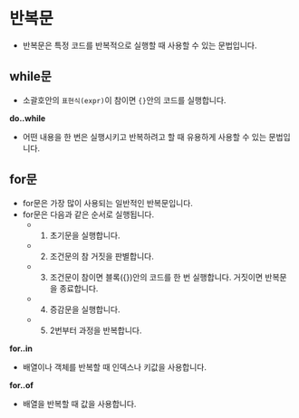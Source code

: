 # 반복문
- 반복문은 특정 코드를 반복적으로 실행할 때 사용할 수 있는 문법입니다.


## while문
- 소괄호안의 `표현식(expr)`이 참이면 `{}`안의 코드를 실행합니다.

**do..while**
- 어떤 내용을 한 번은 실행시키고 반복하려고 할 때 유용하게 사용할 수 있는 문법입니다.


## for문
- for문은 가장 많이 사용되는 일반적인 반복문입니다.
- for문은 다음과 같은 순서로 실행됩니다.
    - 1. 초기문을 실행합니다.
    - 2. 조건문의 참 거짓을 판별합니다.
    - 3. 조건문이 참이면 블록({})안의 코드를 한 번 실행합니다. 거짓이면 반복문을 종료합니다.
    - 4. 증감문을 실행합니다.
    - 5. 2번부터 과정을 반복합니다.

**for..in**
- 배열이나 객체를 반복할 때 인덱스나 키값을 사용합니다.

**for..of**
- 배열을 반복할 때 값을 사용합니다.